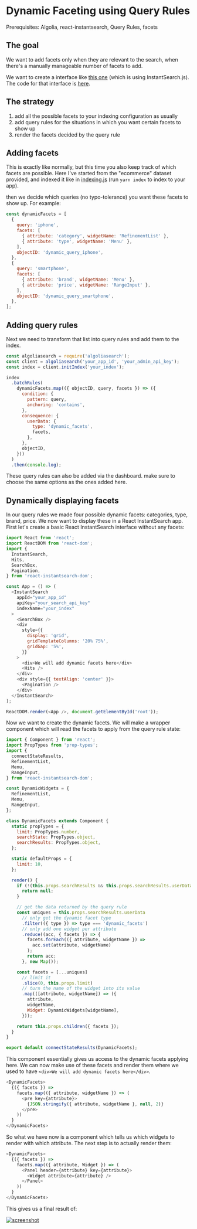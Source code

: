 # Dynamic Faceting using Query Rules

Prerequisites: Algolia, react-instantsearch, Query Rules, facets

## The goal

We want to add facets only when they are relevant to the search, when there's a manually manageable number of facets to add.

We want to create a interface like [this one](https://preview.algolia.com/dynamic-faceting/) (which is using InstantSearch.js). The code for that interface is [here](https://github.com/algolia/demo-dynamic-faceting).

## The strategy

1.  add all the possible facets to your indexing configuration as usually
2.  add query rules for the situations in which you want certain facets to show up
3.  render the facets decided by the query rule

## Adding facets

This is exactly like normally, but this time you also keep track of which facets are possible. Here I've started from the "ecommerce" dataset provided, and indexed it like in [indexing.js](./indexing/index.js) (run `yarn index` to index to your app).

then we decide which queries (no typo-tolerance) you want these facets to show up. For example:

```js
const dynamicFacets = [
  {
    query: 'iphone',
    facets: [
      { attribute: 'category', widgetName: 'RefinementList' },
      { attribute: 'type', widgetName: 'Menu' },
    ],
    objectID: 'dynamic_query_iphone',
  },
  {
    query: 'smartphone',
    facets: [
      { attribute: 'brand', widgetName: 'Menu' },
      { attribute: 'price', widgetName: 'RangeInput' },
    ],
    objectID: 'dynamic_query_smartphone',
  },
];
```

## Adding query rules

Next we need to transform that list into query rules and add them to the index.

```js
const algoliasearch = require('algoliasearch');
const client = algoliasearch('your_app_id', 'your_admin_api_key');
const index = client.initIndex('your_index');

index
  .batchRules(
    dynamicFacets.map(({ objectID, query, facets }) => ({
      condition: {
        pattern: query,
        anchoring: 'contains',
      },
      consequence: {
        userData: {
          type: 'dynamic_facets',
          facets,
        },
      },
      objectID,
    }))
  )
  .then(console.log);
```

These query rules can also be added via the dashboard. make sure to choose the same options as the ones added here.

## Dynamically displaying facets

In our query rules we made four possible dynamic facets: categories, type, brand, price. We now want to display these in a React InstantSearch app. First let's create a basic React InstantSearch interface without any facets:

```js
import React from 'react';
import ReactDOM from 'react-dom';
import {
  InstantSearch,
  Hits,
  SearchBox,
  Pagination,
} from 'react-instantsearch-dom';

const App = () => (
  <InstantSearch
    appId="your_app_id"
    apiKey="your_search_api_key"
    indexName="your_index"
  >
    <SearchBox />
    <div
      style={{
        display: 'grid',
        gridTemplateColumns: '20% 75%',
        gridGap: '5%',
      }}
    >
      <div>We will add dynamic facets here</div>
      <Hits />
    </div>
    <div style={{ textAlign: 'center' }}>
      <Pagination />
    </div>
  </InstantSearch>
);

ReactDOM.render(<App />, document.getElementById('root'));
```

Now we want to create the dynamic facets. We will make a wrapper component which will read the facets to apply from the query rule state:

```js
import { Component } from 'react';
import PropTypes from 'prop-types';
import {
  connectStateResults,
  RefinementList,
  Menu,
  RangeInput,
} from 'react-instantsearch-dom';

const DynamicWidgets = {
  RefinementList,
  Menu,
  RangeInput,
};

class DynamicFacets extends Component {
  static propTypes = {
    limit: PropTypes.number,
    searchState: PropTypes.object,
    searchResults: PropTypes.object,
  };

  static defaultProps = {
    limit: 10,
  };

  render() {
    if (!(this.props.searchResults && this.props.searchResults.userData)) {
      return null;
    }

    // get the data returned by the query rule
    const uniques = this.props.searchResults.userData
      // only get the dynamic facet type
      .filter(({ type }) => type === 'dynamic_facets')
      // only add one widget per attribute
      .reduce((acc, { facets }) => {
        facets.forEach(({ attribute, widgetName }) =>
          acc.set(attribute, widgetName)
        );
        return acc;
      }, new Map());

    const facets = [...uniques]
      // limit it
      .slice(0, this.props.limit)
      // turn the name of the widget into its value
      .map(([attribute, widgetName]) => ({
        attribute,
        widgetName,
        Widget: DynamicWidgets[widgetName],
      }));

    return this.props.children({ facets });
  }
}

export default connectStateResults(DynamicFacets);
```

This component essentially gives us access to the dynamic facets applying here. We can now make use of these facets and render them where we used to have `<div>We will add dynamic facets here</div>`.

```js
<DynamicFacets>
  {({ facets }) =>
    facets.map(({ attribute, widgetName }) => (
      <pre key={attribute}>
        {JSON.stringify({ attribute, widgetName }, null, 2)}
      </pre>
    ))
  }
</DynamicFacets>
```

So what we have now is a component which tells us which widgets to render with which attribute. The next step is to actually render them:

```js
<DynamicFacets>
  {({ facets }) =>
    facets.map(({ attribute, Widget }) => (
      <Panel header={attribute} key={attribute}>
        <Widget attribute={attribute} />
      </Panel>
    ))
  }
</DynamicFacets>
```

This gives us a final result of:

[![screenshot](https://codesandbox.io/api/v1/sandboxes/2x0pvzvr8p/screenshot.png)](https://github.com/algolia/instantsearch-labs/tree/master/dynamic-faceting-qr/react-instantsearch)
